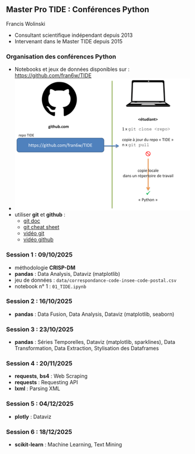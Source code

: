 ## Master Pro TIDE : Conférences Python

Francis Wolinski
- Consultant scientifique indépendant depuis 2013
- Intervenant dans le Master TIDE depuis 2015

### Organisation des conférences Python
- Notebooks et jeux de données disponibles sur : https://github.com/fran6w/TIDE
- ![git](./git.png)
- utiliser **git** et **github** :
    - [git doc](https://git-scm.com/doc)
    - [git cheat sheet](https://github.github.com/training-kit/downloads/github-git-cheat-sheet.pdf)
    - [vidéo git](https://www.youtube.com/watch?v=USjZcfj8yxE)
    - [vidéo github](https://www.youtube.com/watch?v=nhNq2kIvi9s)

### Session 1 : 09/10/2025
- méthodologie **CRISP-DM**
- **pandas** : Data Analysis, Dataviz (matplotlib)
- jeu de données : `data/correspondance-code-insee-code-postal.csv`
- notebook n° 1 : `01_TIDE.ipynb`

### Session 2 : 16/10/2025
- **pandas** : Data Fusion, Data Analysis, Dataviz (matplotlib, seaborn)

### Session 3 : 23/10/2025
- **pandas** : Séries Temporelles, Dataviz (matplotlib, sparklines), Data Transformation, Data Extraction, Stylisation des Dataframes

### Session 4 : 20/11/2025
- **requests**, **bs4** : Web Scraping
- **requests** : Requesting API
- **lxml** : Parsing XML

### Session 5 : 04/12/2025
- **plotly** : Dataviz

### Session 6 : 18/12/2025
- **scikit-learn** : Machine Learning, Text Mining

